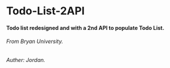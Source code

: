 # Todo-List-2API


#### Todo list redesigned and with a 2nd API to populate Todo List.
###### From Bryan University.

###### Auther: Jordan.
